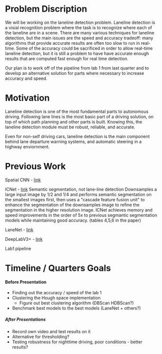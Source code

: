 # Problem Discription

We will be working on the laneline detection problem. Laneline detection is a visial recognition problem where the task is to recognize where each of the laneline are in a scene. There are many various techniques for laneline detection, but the main issues are the speed and accuracy tradeoff: many algorithms that provide accurate results are often too slow to run in real-time. Some of the accuracy could be sacrificed in order to allow real-time laneline detection, but it is still a problem to have have accurate enough results that are computed fast enough for real time detection. 


Our plan is to work off of the pipeline from lab 1 from last quarter and to develop an alternative solution for parts where necessary to increase accuracy and speed.

# Motivation

Laneline detection is one of the most fundamental parts to autonomous driving. Following lane lines is the most basic part of a driving solution, on top of which path planning and other parts is built. Knowing this, the laneline detection module must be robust, reliable, and accurate.

Even for non-self driving cars, laneline detection is the main component behind lane departure warning systems, and automatic steering in a highway enviornment.

# Previous Work

Spatial CNN - [link](https://arxiv.org/abs/1712.06080)

ICNet - [link](https://arxiv.org/abs/1704.08545)
Semantic segmentation, not lane-line detection
Downsamples a large input image by 1/2 and 1/4 and performs semantic segmentation on the smallest images first, then uses a "cascade feature fusion unit" to enhance the segmentation of the downsamples image to refine the segmentation in the higher resolution image.
ICNet achieves memory and speed improvements in the order of 5x to previous segmantic segmentation models while maintaining good accuracy. (tables 4,5,6 in the paper)

LaneNet - [link](https://arxiv.org/abs/1807.01726)

DeepLabV3+ - [link](https://arxiv.org/abs/1802.02611)

Lab1 pipeline


# Timeline / Quarters Goals


#### Before Presentation

* Finding out the accuracy / speed of the lab 1 
* Clustering the Hough space implementation
  * Figure out best clustering algorithm (DBScan HDBScan?)
* Benchmark best models to the best models (LaneNet + others?)

##### After Presentations

* Record own video and test results on it
* Alternative for thresholding?
* Testing robustness for nighttime driving, poor conditions - better results?
